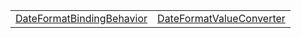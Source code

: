 |                                                                       |                                                                     |
| --------------------------------------------------------------------- | ------------------------------------------------------------------- |
| [DateFormatBindingBehavior](/i18n/df/class/dateformatbindingbehavior) | [DateFormatValueConverter](/i18n/df/class/dateformatvalueconverter) |